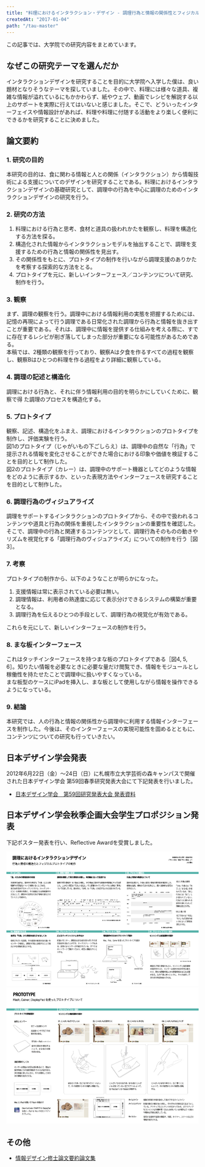 ```yaml
---
title: "料理におけるインタラクション・デザイン - 調理行為と情報の関係性とフィジカルプロトタイプの制作"
createdAt: "2017-01-04"
path: "/tau-master"
---
```


この記事では、大学院での研究内容をまとめています。

## なぜこの研究テーマを選んだか

インタラクションデザインを研究することを目的に大学院へ入学した僕は、良い題材となりそうなテーマを探していました。その中で、料理には様々な道具、複雑な情報が溢れているにもかかわらず、紙やウェブ、動画でレシピを解説する以上のサポートを実際に行えてはいないと感じました。そこで、どういったインターフェイスや情報設計があれば、料理や料理に付随する活動をより楽しく便利にできるかを研究することに決めました。


## 論文要約

### 1. 研究の目的

本研究の目的は、食に関わる情報と人との関係（インタラクション）から情報技術による支援についてのデザインを研究することである。料理におけるインタラクションデザインの基礎研究として、調理中の行為を中心に調理のためのインタラクションデザインの研究を行う。

### 2. 研究の方法

1. 料理における行為と思考、食材と道具の扱われかたを観察し、料理を構造化する方法を探る。
2. 構造化された情報からインタラクションモデルを抽出することで、調理を支援するための行為と情報の関係性を見出す。
3. その関係性をもとに、プロトタイプの制作を行いながら調理支援のありかたを考察する探索的な方法をとる。
4. プロトタイプを元に、新しいインターフェース／コンテンツについて研究、制作を行う。

### 3. 観察

まず、調理の観察を行う。調理中における情報利用の実態を把握するためには、記憶の再現によって行う調理である日常化された調理から行為と情報を抜き出すことが重要である。それは、調理中に情報を提供する仕組みを考える際に、すでに存在するレシピが削ぎ落してしまった部分が重要になる可能性があるためである。  
本稿では、2種類の観察を行っており、観察Aは夕食を作るすべての過程を観察し、観察Bはひとつの料理を作る過程をより詳細に観察している。

### 4. 調理の記述と構造化

調理における行為と、それに伴う情報利用の目的を明らかにしていくために、観察で得
た調理のプロセスを構造化する。

### 5. プロトタイプ

観察、記述、構造化をふまえ、調理におけるインタラクションのプロトタイプを制作し、評価実験を行う。  
図1のプロトタイプ（じゃがいもの下ごしらえ）は、調理中の自然な「行為」で提示される情報を変化させることができた場合における印象や価値を検証することを目的として制作した。  
図2のプロトタイプ（カレー）は、調理中のサポート機器としてどのような情報をどのように表示するか、といった表現方法やインターフェースを研究することを目的として制作した。

### 6. 調理行為のヴィジュアライズ

調理をサポートするインタラクションのプロトタイプから、その中で扱われるコンテンツや道具と行為の関係を重視したインタラクションの重要性を確認した。そこで、調理中の行為と関連するコンテンツとして、調理行為そのものの動きやリズムを視覚化する「調理行為のヴィジュアライズ」についての制作を行う［図3］。

### 7. 考察

プロトタイプの制作から、以下のようなことが明らかになった。

1. 支援情報は常に表示されている必要は無い。
2. 調理情報は、利用者の熟達度に応じて表示分けできるシステムの構築が重要となる。
2. 調理行為を伝えるひとつの手段として、調理行為の視覚化が有効である。

これらを元にして、新しいインターフェースの制作を行う。

### 8. まな板インターフェース

これはタッチインターフェースを持つまな板のプロトタイプである［図4, 5, 6］。知りたい情報を必要なときに必要な量だけ閲覧でき、情報をモジュールとし稼働性を持たせたことで調理中に扱いやすくなっている。  
まな板型のケースにiPadを挿入し、まな板として使用しながら情報を操作できるようになっている。

### 9. 結論

本研究では、人の行為と情報の関係性から調理中に利用する情報インターフェースを制作した。今後は、そのインターフェースの実現可能性を固めるとともに、コンテンツについての研究も行っていきたい。

## 日本デザイン学会発表

2012年6月22日（金）〜24日（日）に札幌市立大学芸術の森キャンパスで開催された日本デザイン学会 第59回春季研究発表大会にて下記発表を行いました。

- [日本デザイン学会　第59回研究発表大会 発表資料](https://www.jstage.jst.go.jp/article/jssd/59/0/59_217/_article/-char/ja/)

## 日本デザイン学会秋季企画大会学生プロポジション発表

下記ポスター発表を行い、Reflective Awardを受賞しました。

![](/images/taumaster/poster01.jpg)
![](/images/taumaster/poster02.jpg)

## その他

- [情報デザイン修士論文要約論文集](http://www.idd.tamabi.ac.jp/design/en/graduate/post-6.html)
